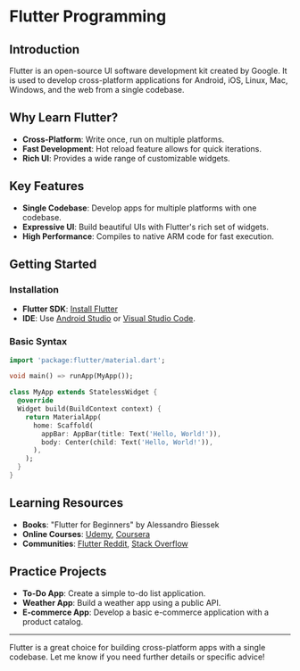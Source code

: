 # Flutter Programming

## Introduction
Flutter is an open-source UI software development kit created by Google. It is used to develop cross-platform applications for Android, iOS, Linux, Mac, Windows, and the web from a single codebase.

## Why Learn Flutter?
- **Cross-Platform**: Write once, run on multiple platforms.
- **Fast Development**: Hot reload feature allows for quick iterations.
- **Rich UI**: Provides a wide range of customizable widgets.

## Key Features
- **Single Codebase**: Develop apps for multiple platforms with one codebase.
- **Expressive UI**: Build beautiful UIs with Flutter's rich set of widgets.
- **High Performance**: Compiles to native ARM code for fast execution.

## Getting Started
### Installation
- **Flutter SDK**: [Install Flutter](https://flutter.dev/docs/get-started/install)
- **IDE**: Use [Android Studio](https://developer.android.com/studio) or [Visual Studio Code](https://code.visualstudio.com/).

### Basic Syntax
```dart
import 'package:flutter/material.dart';

void main() => runApp(MyApp());

class MyApp extends StatelessWidget {
  @override
  Widget build(BuildContext context) {
    return MaterialApp(
      home: Scaffold(
        appBar: AppBar(title: Text('Hello, World!')),
        body: Center(child: Text('Hello, World!')),
      ),
    );
  }
}
```

## Learning Resources
- **Books**: "Flutter for Beginners" by Alessandro Biessek
- **Online Courses**: [Udemy](https://www.udemy.com/course/flutter-bootcamp-with-dart/), [Coursera](https://www.coursera.org/learn/app-development-with-flutter)
- **Communities**: [Flutter Reddit](https://www.reddit.com/r/FlutterDev/), [Stack Overflow](https://stackoverflow.com/questions/tagged/flutter)

## Practice Projects
- **To-Do App**: Create a simple to-do list application.
- **Weather App**: Build a weather app using a public API.
- **E-commerce App**: Develop a basic e-commerce application with a product catalog.

---

Flutter is a great choice for building cross-platform apps with a single codebase. Let me know if you need further details or specific advice! 
